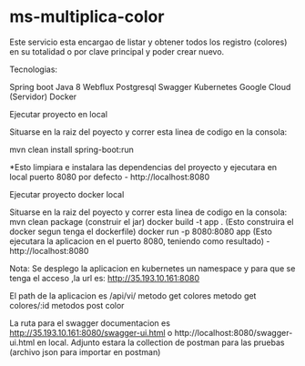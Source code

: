 # ms-multiplica-color

Este servicio esta encargao de listar y obtener todos los registro (colores) en su totalidad o por clave principal
y poder crear nuevo.

Tecnologias:

Spring boot Java 8
Webflux
Postgresql
Swagger
Kubernetes Google Cloud (Servidor)
Docker

Ejecutar proyecto en local

 Situarse en la raiz del poyecto y correr esta linea de codigo en la consola:

  mvn clean install spring-boot:run

  *Esto limpiara e instalara las dependencias del proyecto y ejecutara en local puerto 8080 por defecto
    - http://localhost:8080

Ejecutar proyecto docker local

 Situarse en la raiz del poyecto y correr esta linea de codigo en la consola:
   mvn clean package (construir el jar)
   docker build -t app .   (Esto construira el docker segun tenga el dockerfile)
   docker run -p 8080:8080 app (Esto ejecutara la aplicacion en el puerto 8080, teniendo como resultado)
    - http://localhost:8080


Nota: Se desplego la aplicacion en kubernetes un namespace y para que se tenga el acceso ,la url es:
	http://35.193.10.161:8080
	

El path de la aplicacion es /api/vi/
			metodo get colores
			metodo get colores/:id
			metodos post color

La ruta para el swagger documentacion es http://35.193.10.161:8080/swagger-ui.html o http://localhost:8080/swagger-ui.html en local.
Adjunto estara la collection de postman para las pruebas (archivo json para importar en postman)